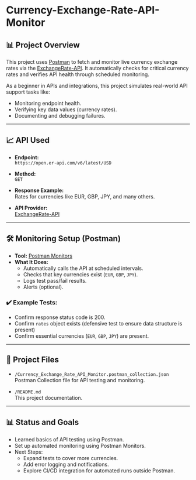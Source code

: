 # Currency-Exchange-Rate-API-Monitor

## 📊 Project Overview

This project uses [Postman](https://www.postman.com/) to fetch and monitor live currency exchange rates via the [ExchangeRate-API](https://www.exchangerate-api.com/). It automatically checks for critical currency rates and verifies API health through scheduled monitoring.

As a beginner in APIs and integrations, this project simulates real-world API support tasks like:
- Monitoring endpoint health.
- Verifying key data values (currency rates).
- Documenting and debugging failures.

---

## 📈 API Used

- **Endpoint:**  
  `https://open.er-api.com/v6/latest/USD`

- **Method:**  
  `GET`

- **Response Example:**  
  Rates for currencies like EUR, GBP, JPY, and many others.

- **API Provider:**  
  [ExchangeRate-API](https://www.exchangerate-api.com/)

---

## 🛠️ Monitoring Setup (Postman)

- **Tool:** [Postman Monitors](https://learning.postman.com/docs/monitoring-your-api/setting-up-monitor/)
- **What It Does:**
  - Automatically calls the API at scheduled intervals.
  - Checks that key currencies exist (`EUR`, `GBP`, `JPY`).
  - Logs test pass/fail results.
  - Alerts (optional).

### ✔️ Example Tests:
- Confirm response status code is 200.
- Confirm `rates` object exists (defensive test to ensure data structure is present)
- Confirm essential currencies (`EUR`, `GBP`, `JPY`) are present.

---

## 📂 Project Files

- `/Currency_Exchange_Rate_API_Monitor.postman_collection.json`  
  Postman Collection file for API testing and monitoring.

- `/README.md`  
  This project documentation.

---

## 📊 Status and Goals

- Learned basics of API testing using Postman.
- Set up automated monitoring using Postman Monitors.
- Next Steps:
  - Expand tests to cover more currencies.
  - Add error logging and notifications.
  - Explore CI/CD integration for automated runs outside Postman.
